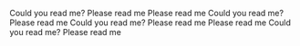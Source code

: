 Could you read me?
Please read me
Please read me 
Could you read me?
Please read me
Could you read me?
Please read me
Please read me 
Could you read me?
Please read me

